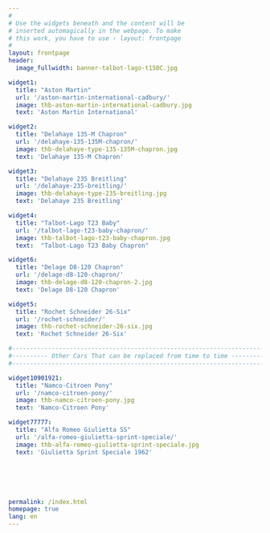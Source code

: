 ```yaml
---
#
# Use the widgets beneath and the content will be
# inserted automagically in the webpage. To make
# this work, you have to use › layout: frontpage
#
layout: frontpage
header:
  image_fullwidth: banner-talbot-lago-t150C.jpg

widget1:
  title: "Aston Martin"
  url: '/aston-martin-international-cadbury/'
  image: thb-aston-martin-international-cadbury.jpg
  text: 'Aston Martin International'

widget2:
  title: "Delahaye 135-M Chapron"
  url: '/delahaye-135-135M-chapron/'
  image: thb-delahaye-type-135-135M-chapron.jpg
  text: 'Delahaye 135-M Chapron'

widget3:
  title: "Delahaye 235 Breitling"
  url: '/delahaye-235-breitling/'
  image: thb-delahaye-type-235-breitling.jpg
  text: 'Delahaye 235 Breitling'

widget4:
  title: "Talbot-Lago T23 Baby"
  url: '/talbot-lago-t23-baby-chapron/'
  image: thb-talbot-lago-t23-baby-chapron.jpg
  text:  "Talbot-Lago T23 Baby Chapron"

widget6:
  title: "Delage D8-120 Chapron"
  url: '/delage-d8-120-chapron/'
  image: thb-delage-d8-120-chapron-2.jpg
  text: 'Delage D8-120 Chapron'

widget5:
  title: "Rochet Schneider 26-Six"
  url: '/rochet-schneider/'
  image: thb-rochet-schneider-26-six.jpg
  text: 'Rochet Schneider 26-Six'

#-------------------------------------------------------------------------------#
#---------- Other Cars That can be replaced from time to time -----------------#
#-------------------------------------------------------------------------------#

widget10901921:
  title: "Namco-Citroen Pony"
  url: '/namco-citroen-pony/'
  image: thb-namco-citroen-pony.jpg
  text: 'Namco-Citroen Pony'

widget77777:
  title: "Alfa Romeo Giulietta SS"
  url: '/alfa-romeo-giulietta-sprint-speciale/'
  image: thb-alfa-romeo-giulietta-sprint-speciale.jpg
  text: 'Giulietta Sprint Speciale 1962'






permalink: /index.html
homepage: true
lang: en
---
```

